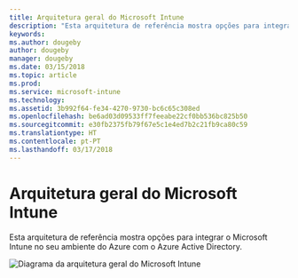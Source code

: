 ```yaml
---
title: Arquitetura geral do Microsoft Intune
description: "Esta arquitetura de referência mostra opções para integrar o Microsoft Intune no seu ambiente do Azure com o Azure Active Directory."
keywords: 
ms.author: dougeby
author: dougeby
manager: dougeby
ms.date: 03/15/2018
ms.topic: article
ms.prod: 
ms.service: microsoft-intune
ms.technology: 
ms.assetid: 3b992f64-fe34-4270-9730-bc6c65c308ed
ms.openlocfilehash: be6ad03d09533ff7feeabe22cf0bb536bc825b50
ms.sourcegitcommit: e30fb2375fb79f67e5c1e4ed7b2c21fb9ca80c59
ms.translationtype: HT
ms.contentlocale: pt-PT
ms.lasthandoff: 03/17/2018
---
```

# <a name="high-level-architecture-for-microsoft-intune"></a>Arquitetura geral do Microsoft Intune
Esta arquitetura de referência mostra opções para integrar o Microsoft Intune no seu ambiente do Azure com o Azure Active Directory.  
 
![Diagrama da arquitetura geral do Microsoft Intune](/intune/media/intunearchitecture.svg)
